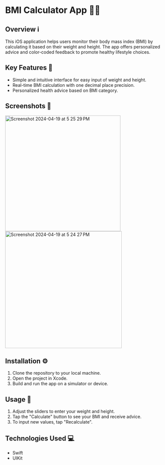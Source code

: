 # BMI Calculator App 📱💪

## Overview ℹ️
This iOS application helps users monitor their body mass index (BMI) by calculating it based on their weight and height. The app offers personalized advice and color-coded feedback to promote healthy lifestyle choices.

## Key Features 🔑
- Simple and intuitive interface for easy input of weight and height.
- Real-time BMI calculation with one decimal place precision.
- Personalized health advice based on BMI category.

## Screenshots 📸

<img width="371" alt="Screenshot 2024-04-19 at 5 25 29 PM" src="https://github.com/JANVISAH/myBMI_/assets/76044086/18b1cf52-b989-46d0-9252-e32e687f0cb6">
<img width="375" alt="Screenshot 2024-04-19 at 5 24 27 PM" src="https://github.com/JANVISAH/myBMI_/assets/76044086/886b766b-8587-42c3-9ab3-6b1adf7ca0a2">

## Installation ⚙️
1. Clone the repository to your local machine.
2. Open the project in Xcode.
3. Build and run the app on a simulator or device.

## Usage 🚀
1. Adjust the sliders to enter your weight and height.
2. Tap the "Calculate" button to see your BMI and receive advice.
3. To input new values, tap "Recalculate".

## Technologies Used 💻
- Swift
- UIKit


